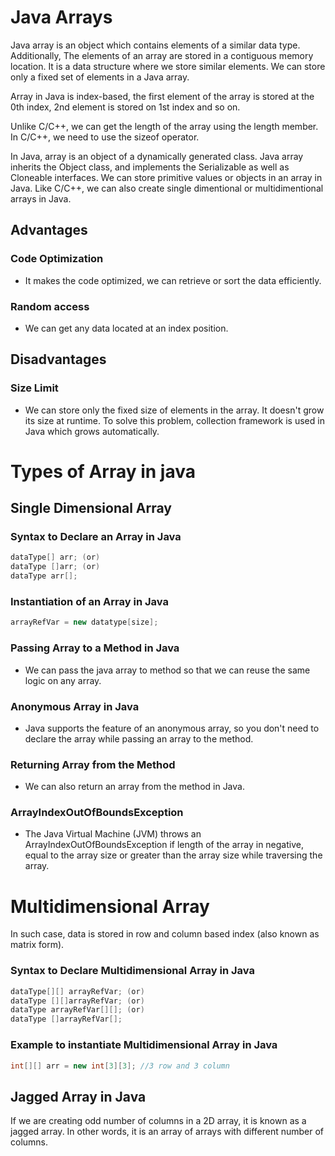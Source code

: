 # Java Arrays
Java array is an object which contains elements of a similar data type. Additionally, The elements of an array are stored in a contiguous memory location. It is a data structure where we store similar elements. We can store only a fixed set of elements in a Java array.

Array in Java is index-based, the first element of the array is stored at the 0th index, 2nd element is stored on 1st index and so on.

Unlike C/C++, we can get the length of the array using the length member. In C/C++, we need to use the sizeof operator.

In Java, array is an object of a dynamically generated class. Java array inherits the Object class, and implements the Serializable as well as Cloneable interfaces. We can store primitive values or objects in an array in Java. Like C/C++, we can also create single dimentional or multidimentional arrays in Java.

## Advantages
### Code Optimization
  - It makes the code optimized, we can retrieve or sort the data efficiently.
### Random access
  - We can get any data located at an index position.

## Disadvantages
### Size Limit
  - We can store only the fixed size of elements in the array. It doesn't grow its size at runtime. To solve this problem, collection framework is used in Java which grows automatically.

# Types of Array in java

## Single Dimensional Array

### Syntax to Declare an Array in Java

```java
dataType[] arr; (or)  
dataType []arr; (or)  
dataType arr[];  
```

### Instantiation of an Array in Java

```java
arrayRefVar = new datatype[size];  
```

### Passing Array to a Method in Java
  - We can pass the java array to method so that we can reuse the same logic on any array.

### Anonymous Array in Java
  - Java supports the feature of an anonymous array, so you don't need to declare the array while passing an array to the method.

### Returning Array from the Method
  - We can also return an array from the method in Java.

### ArrayIndexOutOfBoundsException
  - The Java Virtual Machine (JVM) throws an ArrayIndexOutOfBoundsException if length of the array in negative, equal to the array size or greater than the array size while traversing the array.

# Multidimensional Array
In such case, data is stored in row and column based index (also known as matrix form).

### Syntax to Declare Multidimensional Array in Java

```java
dataType[][] arrayRefVar; (or)  
dataType [][]arrayRefVar; (or)  
dataType arrayRefVar[][]; (or)  
dataType []arrayRefVar[];   
```

### Example to instantiate Multidimensional Array in Java

```java
int[][] arr = new int[3][3]; //3 row and 3 column  
```

## Jagged Array in Java
If we are creating odd number of columns in a 2D array, it is known as a jagged array. In other words, it is an array of arrays with different number of columns.
